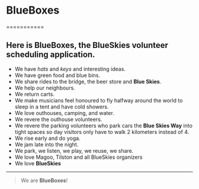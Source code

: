 # BlueBoxes
===========
## Here is **BlueBoxes**, the BlueSkies volunteer scheduling application. 
+ We have *hats* and *keys* and interesting ideas. 
+ We have green food and blue bins. 
+ We share rides to the bridge, the beer store and **Blue Skies**. 
+ We help our neighbours. 
+ We return carts. 
+ We make musicians feel honoured to fly halfway around the world to sleep in a tent and have cold showers. 
+ We love outhouses, camping, and water.
+ We revere the outhouse volunteers. 
+ We revere the parking volunteers who park cars the **Blue Skies Way** into tight spaces so day visitors only have to walk 2 kilometers instead of 4. 
+ We rise early and do yoga. 
+ We jam late into the night. 
+ We park, we listen, we play, we reuse, we share. 
+ We love Magoo, Tilston and all BlueSkies organizers
+ We love **BlueSkies**
---
> We are **BlueBoxes**! 
